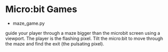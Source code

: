 # Micro:bit Games

- maze_game.py

guide your player through a maze bigger than the microbit screen using a
viewport. The player is the flashing pixel. Tilt the micro:bit to move through
the maze and find the exit (the pulsating pixel).
